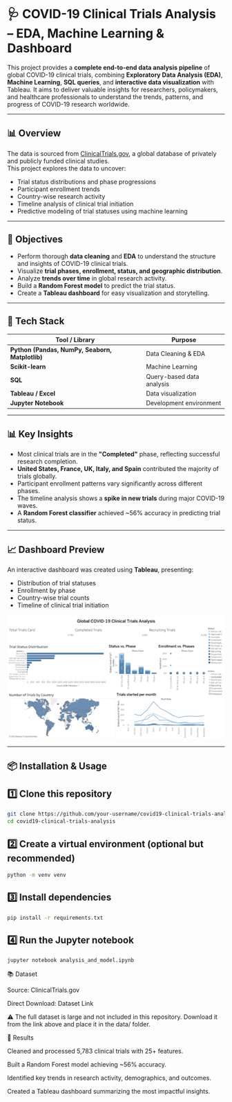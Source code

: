 # 🩺 COVID-19 Clinical Trials Analysis – EDA, Machine Learning & Dashboard

This project provides a **complete end-to-end data analysis pipeline** of global COVID-19 clinical trials, combining **Exploratory Data Analysis (EDA)**, **Machine Learning**, **SQL queries**, and **interactive data visualization** with Tableau. It aims to deliver valuable insights for researchers, policymakers, and healthcare professionals to understand the trends, patterns, and progress of COVID-19 research worldwide.

---

## 📊 Overview

The data is sourced from [ClinicalTrials.gov](https://clinicaltrials.gov/), a global database of privately and publicly funded clinical studies.  
This project explores the data to uncover:

- Trial status distributions and phase progressions  
- Participant enrollment trends  
- Country-wise research activity  
- Timeline analysis of clinical trial initiation  
- Predictive modeling of trial statuses using machine learning  

---

## 🎯 Objectives

- Perform thorough **data cleaning** and **EDA** to understand the structure and insights of COVID-19 clinical trials.  
- Visualize **trial phases, enrollment, status, and geographic distribution**.  
- Analyze **trends over time** in global research activity.  
- Build a **Random Forest model** to predict the trial status.  
- Create a **Tableau dashboard** for easy visualization and storytelling.

---

## 🧰 Tech Stack

| Tool / Library | Purpose |
|---------------|----------|
| **Python (Pandas, NumPy, Seaborn, Matplotlib)** | Data Cleaning & EDA |
| **Scikit-learn** | Machine Learning |
| **SQL** | Query-based data analysis |
| **Tableau / Excel** | Data visualization |
| **Jupyter Notebook** | Development environment |

---

## 📊 Key Insights

- Most clinical trials are in the **"Completed"** phase, reflecting successful research completion.  
- **United States, France, UK, Italy, and Spain** contributed the majority of trials globally.  
- Participant enrollment patterns vary significantly across different phases.  
- The timeline analysis shows a **spike in new trials** during major COVID-19 waves.  
- A **Random Forest classifier** achieved ~56% accuracy in predicting trial status.

---

## 📈 Dashboard Preview

An interactive dashboard was created using **Tableau**, presenting:

- Distribution of trial statuses  
- Enrollment by phase  
- Country-wise trial counts  
- Timeline of clinical trial initiation  

![Dashboard Preview](Tableau/Dashboard.png)

---

## 📦 Installation & Usage

## 1️⃣ Clone this repository
```bash
git clone https://github.com/your-username/covid19-clinical-trials-analysis.git
cd covid19-clinical-trials-analysis
```

## 2️⃣ Create a virtual environment (optional but recommended)

```bash
python -m venv venv
```

## 3️⃣ Install dependencies

```bash
pip install -r requirements.txt
```

## 4️⃣ Run the Jupyter notebook

```bash
jupyter notebook analysis_and_model.ipynb
```

📚 Dataset

Source: ClinicalTrials.gov

Direct Download: Dataset Link

⚠️ The full dataset is large and not included in this repository. Download it from the link above and place it in the data/ folder.

🏁 Results

Cleaned and processed 5,783 clinical trials with 25+ features.

Built a Random Forest model achieving ~56% accuracy.

Identified key trends in research activity, demographics, and outcomes.

Created a Tableau dashboard summarizing the most impactful insights.
